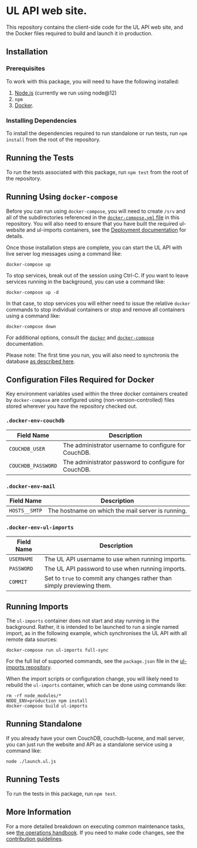 # UL API web site.

This repository contains the client-side code for the UL API web site, and the Docker files required to build and launch
it in production.

## Installation

### Prerequisites

To work with this package, you will need to have the following installed:

1. [Node.js](https://nodejs.org/en/) (currently we run using node@12)
2. `npm`
3. [Docker](https://www.docker.com).

### Installing Dependencies

To install the dependencies required to run standalone or run tests, run `npm install` from the root of the repository.

## Running the Tests

To run the tests associated with this package, run `npm test` from the root of the repository.

## Running Using `docker-compose`

Before you can run using `docker-compose`, you will need to create `/srv` and all of the subdirectories referenced in
the [`docker-compose.yml` file](./docker-compose.yml) in this repository.  You will also need to ensure that you have
built the required ul-website and ul-imports containers, see the [Deployment documentation](./docs/deploying-updates.md)
for details.

Once those installation steps are complete, you can start the UL API with live server log messages using a command like:

`docker-compose up`

To stop services, break out of the session using Ctrl-C.  If you want to leave services running in the background, you
can use a command like:

`docker-compose up -d`

In that case, to stop services you will either need to issue the relative `docker` commands to stop individual containers
or stop and remove all containers using a command like:

`docker-compose down`

For additional options, consult the [`docker`](https://www.docker.com) and [`docker-compose`](https://docs.docker.com/compose/)
documentation.

Please note:  The first time you run, you will also need to synchronis the database
[as described here](./docs/syncing-couchdb.md).  

## Configuration Files Required for Docker

Key environment variables used within the three docker containers created by `docker-compose` are configured using
(non-version-controlled) files stored wherever you have the repository checked out.

### `.docker-env-couchdb`

| Field Name         | Description |
| ------------------ | ----------- |
| `COUCHDB_USER`     | The administrator username to configure for CouchDB. |
| `COUCHDB_PASSWORD` | The administrator password to configure for CouchDB. |

### `.docker-env-mail`

| Field Name    | Description |
| ------------- | ----------- |
| `HOSTS__SMTP` | The hostname on which the mail server is running. |

### `.docker-env-ul-imports`

| Field Name | Description |
| ---------- | ----------- |
| `USERNAME` | The UL API username to use when running imports. |
| `PASSWORD` | The UL API password to use when running imports. |
| `COMMIT`   | Set to `true` to commit any changes rather than simply previewing them. |

## Running Imports

The `ul-imports` container does not start and stay running in the background.  Rather, it is intended to be launched
to run a single named import, as in the following example, which synchronises the UL API with all remote data sources:

`docker-compose run ul-imports full-sync`

For the full list of supported commands, see the `package.json` file in the
[ul-imports repository](https://github.com/GPII/ul-imports/).

When the import scripts or configuration change, you will likely need to rebuild the `ul-imports` container, which can
be done using commands like:

```text
rm -rf node_modules/*
NODE_ENV=production npm install
docker-compose build ul-imports
```

## Running Standalone

If you already have your own CouchDB, couchdb-lucene, and mail server, you can just run the website and API as a
standalone service using a command like:

`node ./launch.ul.js`

## Running Tests

To run the tests in this package, run `npm test`.

## More Information

For a more detailed breakdown on executing common maintenance tasks, see [the operations handbook](./docs/operations.md).
If you need to make code changes, see the [contribution guidelines](./docs/contributing.md).
